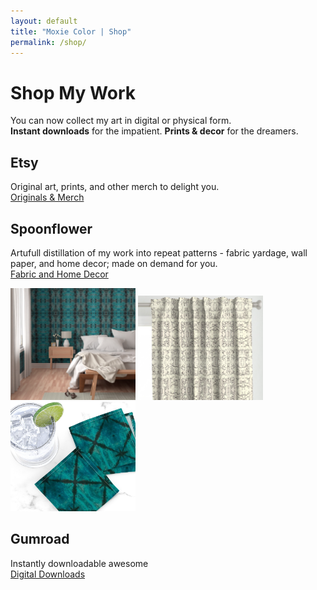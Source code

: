```yaml
---
layout: default
title: "Moxie Color | Shop"
permalink: /shop/
---
```


# Shop My Work

You can now collect my art in digital or physical form.  
**Instant downloads** for the impatient. **Prints & decor** for the dreamers.

## Etsy
Original art, prints, and other merch to delight you.  
<a class="btn" href="https://moxiecolor.etsy.com" target="_blank" rel="noopener">Originals & Merch</a>

## Spoonflower
Artufull distillation of my work into repeat patterns - fabric yardage, wall paper, and home decor; made on demand for you.  
<a class="btn" href="https://www.spoonflower.com/profiles/moxiecolor" target="_blank" rel="noopener">Fabric and Home Decor</a>
<p>
    <img src="/assets/images/stores/Spoonflower1.png" width="200" height=auto />
    <img src="/assets/images/stores/Spoonflower2.png" width="200" height=auto />
    <img src="/assets/images/stores/Spoonflower3.png" width="200" height=auto />
</p>

## Gumroad
Instantly downloadable awesome  
<a class="btn" href="https://moxiecolor.gumroad.com/" target="_blank" rel="noopener">Digital Downloads</a>
